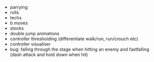 - parrying
- rolls
- techs
- b moves 
- stocks 
- double jump animations
- controller thresholding (differentiate walk/run, run/crouch etc)
- controller visualiser
- bug: falling through the stage when hitting an enemy and fastfalling (dash attack and hold down when hit)